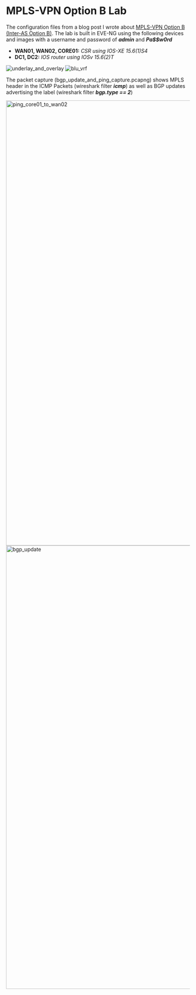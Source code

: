 # MPLS-VPN Option B Lab

The configuration files from a blog post I wrote about [MPLS-VPN Option B (Inter-AS Option B)](https://theworldsgonemad.net/2021/2022/mpls-vpn-optionb/). The lab is built in EVE-NG using the following devices and images with a username and password of ***admin*** and ***Pa$$w0rd***

- **WAN01, WAN02, CORE01:** *CSR using IOS-XE 15.6(1)S4*
- **DC1, DC2:** *IOS router using IOSv 15.6(2)T*

![underlay_and_overlay](https://user-images.githubusercontent.com/33333983/166149141-35377403-46cf-4ea5-b466-f7d783829f53.png)
![blu_vrf](https://user-images.githubusercontent.com/33333983/166149139-9d536fb0-fe87-4d30-98da-711757ec7a08.png)

The packet capture (bgp_update_and_ping_capture.pcapng) shows MPLS header in the ICMP Packets (wireshark filter ***icmp***) as well as BGP updates advertising the label (wireshark filter ***bgp.type == 2***)

<img width="1215" alt="ping_core01_to_wan02" src="https://user-images.githubusercontent.com/33333983/166149143-55f6c800-a23d-4c0c-8e5a-13fe3c2e4bc6.png">
<img width="1211" alt="bgp_update" src="https://user-images.githubusercontent.com/33333983/166149145-df9f9927-fcef-4a20-87d8-332921cf9145.png">
